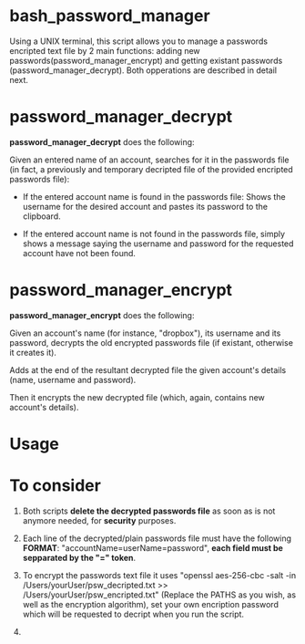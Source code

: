 # bash_password_manager

Using a UNIX terminal, this script allows you to manage a passwords encripted text file by 2 main functions: adding new passwords(password_manager_encrypt) and getting existant passwords (password_manager_decrypt). Both opperations are described in detail next. 

# password_manager_decrypt
**password_manager_decrypt** does the following:

  Given an entered name of an account, searches for it in the passwords file (in fact, a previously and temporary decripted file of the provided encripted passwords file):

   - If the entered account name is found in the passwords file: Shows the username for the desired account and pastes its password to the clipboard.

   - If the entered account name is not found in the passwords file, simply shows a message saying the username and password   for the requested account have not been found.

# password_manager_encrypt
 **password_manager_encrypt** does the following:

  Given an account's name (for instance, "dropbox"), its username and its password, decrypts the old encrypted passwords file (if existant, otherwise it creates it).
  
  Adds at the end of the resultant decrypted file the given account's details (name, username and password).
  
  Then it encrypts the new decrypted file (which, again, contains new account's details).
 
# Usage

# To consider

  1) Both scripts **delete the decrypted passwords file** as soon as is not anymore needed, for **security** purposes.

  2) Each line of the decrypted/plain passwords file must have the following **FORMAT**: "accountName=userName=password", **each field must be sepparated by the "=" token**.
  
  3) To encrypt the passwords text file it uses "openssl aes-256-cbc -salt -in /Users/yourUser/psw_decripted.txt >> /Users/yourUser/psw_encripted.txt" (Replace the PATHS as you wish, as well as the encryption algorithm), set your own encription password which will be requested to decript when you run the script.
  
  4) 

